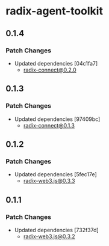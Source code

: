 # radix-agent-toolkit

## 0.1.4

### Patch Changes

- Updated dependencies [04c1fa7]
  - radix-connect@0.2.0

## 0.1.3

### Patch Changes

- Updated dependencies [97409bc]
  - radix-connect@0.1.3

## 0.1.2

### Patch Changes

- Updated dependencies [5fec17e]
  - radix-web3.js@0.3.3

## 0.1.1

### Patch Changes

- Updated dependencies [732f37d]
  - radix-web3.js@0.3.2
